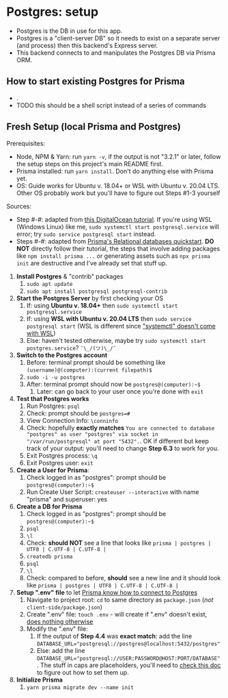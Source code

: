 # Postgres: setup

-   Postgres is the DB in use for this app.
-   Postgres is a "client-server DB" so it needs to exist on a separate server (and process) then this backend's Express server.
-   This backend connects to and manipulates the Postgres DB via Prisma ORM.

## How to start existing Postgres for Prisma

-   .
-   TODO this should be a shell script instead of a series of commands

## Fresh Setup (local Prisma and Postgres)

Prerequisites:

-   Node, NPM & Yarn: run `yarn -v`, if the output is not "3.2.1" or later, follow the setup steps on this project's main README first.
-   Prisma installed: run `yarn install`. Don't do anything else with Prisma yet.
-   OS: Guide works for Ubuntu v. 18.04+ or WSL with Ubuntu v. 20.04 LTS. Other OS probably work but you'll have to figure out Steps #1-3 yourself

Sources:

-   Step #-#: adapted from [this DigitalOcean tutorial](https://www.digitalocean.com/community/tutorials/how-to-install-and-use-postgresql-on-ubuntu-18-04). If you're using WSL (Windows Linux) like me, `sudo systemctl start postgresql.service` will error; try `sudo service postgresql start` instead.
-   Steps #-#: adapted from [Prisma's Relational databases quickstart](https://www.prisma.io/docs/getting-started/setup-prisma/start-from-scratch/relational-databases-typescript-postgres). **DO NOT** directly follow their tutorial, the steps that involve adding packages like `npm install prisma ...` or generating assets such as `npx prisma init` are destructive and I've already set that stuff up.

1. **Install Postgres** & "contrib" packages
    1. `sudo apt update`
    2. `sudo apt install postgresql postgresql-contrib`
2. **Start the Postgres Server** by first checking your OS
    1. If: using **Ubuntu v. 18.04+** then `sudo systemctl start postgresql.service`
    2. If: using **WSL with Ubuntu v. 20.04 LTS** then `sudo service postgresql start` (WSL is different since ["systemctl" doesn't come with WSL](https://askubuntu.com/a/1379567))
    3. Else: haven't tested otherwise, maybe try `sudo systemctl start postgres.service`? `¯\_/(ツ)\_/¯`
3. **Switch to the Postgres account**
    1. Before: terminal prompt should be something like `(username)@(computer):(current filepath)$`
    2. `sudo -i -u postgres`
    3. After: terminal prompt should now be `postgres@(computer):~$`
        1. Later: can go back to your user once you're done with `exit`
4. **Test that Postgres works**
    1. Run Postgres: `psql`
    2. Check: prompt should be `postgres=#`
    3. View Connection Info: `\conninfo`
    4. Check: hopefully **exactly matches** `You are connected to database "postgres" as user "postgres" via socket in "/var/run/postgresql" at port "5432".`. OK if different but keep track of your output: you'll need to change **Step 6.3** to work for you.
    5. Exit Postgres process: `\q`
    6. Exit Postgres user: `exit`
5. **Create a User for Prisma**:
    1. Check logged in as "postgres": prompt should be `postgres@(computer):~$`
    2. Run Create User Script: `createuser --interactive` with name "prisma" and superuser: yes
6. **Create a DB for Prisma**
    1. Check logged in as "postgres": prompt should be `postgres@(computer):~$`
    2. `psql`
    3. `\l`
    4. Check: **should NOT** see a line that looks like `prisma | postgres | UTF8 | C.UTF-8 | C.UTF-8 |`
    5. `createdb prisma`
    6. `psql`
    7. `\l`
    8. Check: compared to before, **should** see a new line and it should look like `prisma | postgres | UTF8 | C.UTF-8 | C.UTF-8 |`
7. **Setup ".env" file** to let [Prisma know how to connect to Postgres](https://www.prisma.io/docs/concepts/database-connectors/postgresql#example)
    1. Navigate to project root: `cd` to same directory as `package.json` (_not_ `client-side/package.json`)
    2. Create ".env" file: `touch .env` - will create if ".env" doesn't exist, [does nothing otherwise](https://unix.stackexchange.com/a/427240)
    3. Modify the ".env" file:
        1. If the output of **Step 4.4** was **exact match**: add the line `DATABASE_URL="postgresql://postgres@localhost:5432/postgres"`
        2. Else: add the line `DATABASE_URL="postgresql://USER:PASSWORD@HOST:PORT/DATABASE"`. The stuff in caps are placeholders, you'll need to [check this doc](https://www.prisma.io/docs/concepts/database-connectors/postgresql#base-url-and-path) to figure out how to set them up.
8. **Initialize Prisma**
    1. `yarn prisma migrate dev --name init`
